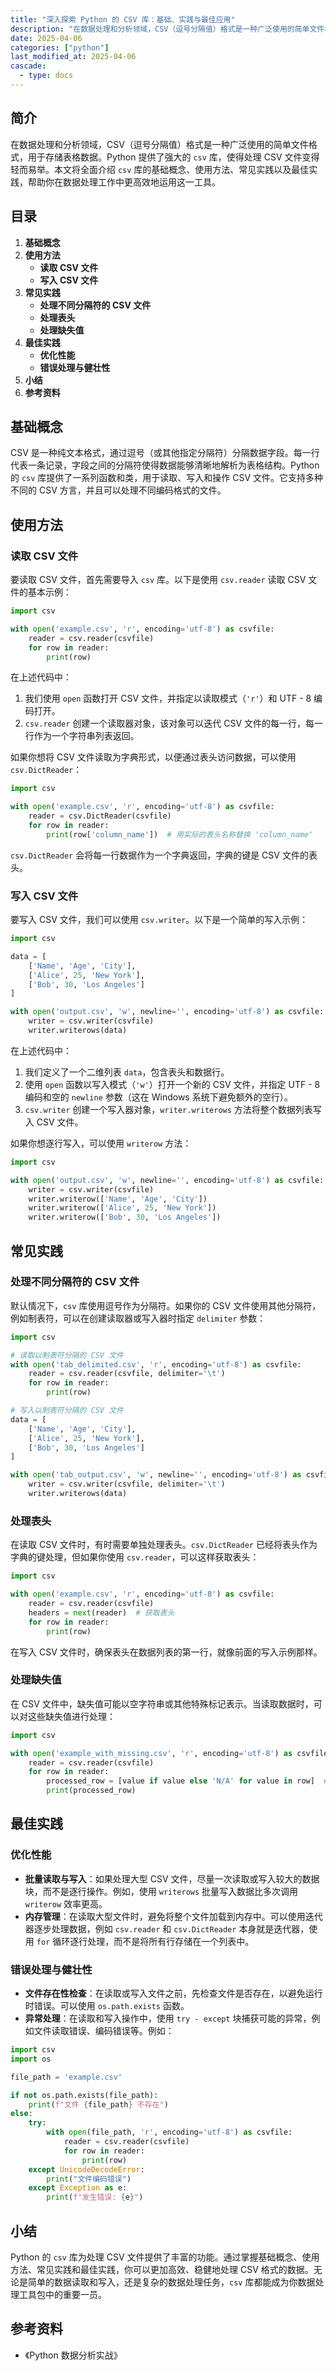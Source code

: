 ```yaml
---
title: "深入探索 Python 的 CSV 库：基础、实践与最佳应用"
description: "在数据处理和分析领域，CSV（逗号分隔值）格式是一种广泛使用的简单文件格式，用于存储表格数据。Python 提供了强大的 `csv` 库，使得处理 CSV 文件变得轻而易举。本文将全面介绍 `csv` 库的基础概念、使用方法、常见实践以及最佳实践，帮助你在数据处理工作中更高效地运用这一工具。"
date: 2025-04-06
categories: ["python"]
last_modified_at: 2025-04-06
cascade:
  - type: docs
---
```



## 简介
在数据处理和分析领域，CSV（逗号分隔值）格式是一种广泛使用的简单文件格式，用于存储表格数据。Python 提供了强大的 `csv` 库，使得处理 CSV 文件变得轻而易举。本文将全面介绍 `csv` 库的基础概念、使用方法、常见实践以及最佳实践，帮助你在数据处理工作中更高效地运用这一工具。

<!-- more -->
## 目录
1. **基础概念**
2. **使用方法**
    - **读取 CSV 文件**
    - **写入 CSV 文件**
3. **常见实践**
    - **处理不同分隔符的 CSV 文件**
    - **处理表头**
    - **处理缺失值**
4. **最佳实践**
    - **优化性能**
    - **错误处理与健壮性**
5. **小结**
6. **参考资料**

## 基础概念
CSV 是一种纯文本格式，通过逗号（或其他指定分隔符）分隔数据字段。每一行代表一条记录，字段之间的分隔符使得数据能够清晰地解析为表格结构。Python 的 `csv` 库提供了一系列函数和类，用于读取、写入和操作 CSV 文件。它支持多种不同的 CSV 方言，并且可以处理不同编码格式的文件。

## 使用方法

### 读取 CSV 文件
要读取 CSV 文件，首先需要导入 `csv` 库。以下是使用 `csv.reader` 读取 CSV 文件的基本示例：

```python
import csv

with open('example.csv', 'r', encoding='utf-8') as csvfile:
    reader = csv.reader(csvfile)
    for row in reader:
        print(row)
```

在上述代码中：
1. 我们使用 `open` 函数打开 CSV 文件，并指定以读取模式（`'r'`）和 UTF - 8 编码打开。
2. `csv.reader` 创建一个读取器对象，该对象可以迭代 CSV 文件的每一行，每一行作为一个字符串列表返回。

如果你想将 CSV 文件读取为字典形式，以便通过表头访问数据，可以使用 `csv.DictReader`：

```python
import csv

with open('example.csv', 'r', encoding='utf-8') as csvfile:
    reader = csv.DictReader(csvfile)
    for row in reader:
        print(row['column_name'])  # 用实际的表头名称替换 'column_name'
```

`csv.DictReader` 会将每一行数据作为一个字典返回，字典的键是 CSV 文件的表头。

### 写入 CSV 文件
要写入 CSV 文件，我们可以使用 `csv.writer`。以下是一个简单的写入示例：

```python
import csv

data = [
    ['Name', 'Age', 'City'],
    ['Alice', 25, 'New York'],
    ['Bob', 30, 'Los Angeles']
]

with open('output.csv', 'w', newline='', encoding='utf-8') as csvfile:
    writer = csv.writer(csvfile)
    writer.writerows(data)
```

在上述代码中：
1. 我们定义了一个二维列表 `data`，包含表头和数据行。
2. 使用 `open` 函数以写入模式（`'w'`）打开一个新的 CSV 文件，并指定 UTF - 8 编码和空的 `newline` 参数（这在 Windows 系统下避免额外的空行）。
3. `csv.writer` 创建一个写入器对象，`writer.writerows` 方法将整个数据列表写入 CSV 文件。

如果你想逐行写入，可以使用 `writerow` 方法：

```python
import csv

with open('output.csv', 'w', newline='', encoding='utf-8') as csvfile:
    writer = csv.writer(csvfile)
    writer.writerow(['Name', 'Age', 'City'])
    writer.writerow(['Alice', 25, 'New York'])
    writer.writerow(['Bob', 30, 'Los Angeles'])
```

## 常见实践

### 处理不同分隔符的 CSV 文件
默认情况下，`csv` 库使用逗号作为分隔符。如果你的 CSV 文件使用其他分隔符，例如制表符，可以在创建读取器或写入器时指定 `delimiter` 参数：

```python
import csv

# 读取以制表符分隔的 CSV 文件
with open('tab_delimited.csv', 'r', encoding='utf-8') as csvfile:
    reader = csv.reader(csvfile, delimiter='\t')
    for row in reader:
        print(row)

# 写入以制表符分隔的 CSV 文件
data = [
    ['Name', 'Age', 'City'],
    ['Alice', 25, 'New York'],
    ['Bob', 30, 'Los Angeles']
]

with open('tab_output.csv', 'w', newline='', encoding='utf-8') as csvfile:
    writer = csv.writer(csvfile, delimiter='\t')
    writer.writerows(data)
```

### 处理表头
在读取 CSV 文件时，有时需要单独处理表头。`csv.DictReader` 已经将表头作为字典的键处理，但如果你使用 `csv.reader`，可以这样获取表头：

```python
import csv

with open('example.csv', 'r', encoding='utf-8') as csvfile:
    reader = csv.reader(csvfile)
    headers = next(reader)  # 获取表头
    for row in reader:
        print(row)
```

在写入 CSV 文件时，确保表头在数据列表的第一行，就像前面的写入示例那样。

### 处理缺失值
在 CSV 文件中，缺失值可能以空字符串或其他特殊标记表示。当读取数据时，可以对这些缺失值进行处理：

```python
import csv

with open('example_with_missing.csv', 'r', encoding='utf-8') as csvfile:
    reader = csv.reader(csvfile)
    for row in reader:
        processed_row = [value if value else 'N/A' for value in row]  # 将空值替换为 'N/A'
        print(processed_row)
```

## 最佳实践

### 优化性能
- **批量读取与写入**：如果处理大型 CSV 文件，尽量一次读取或写入较大的数据块，而不是逐行操作。例如，使用 `writerows` 批量写入数据比多次调用 `writerow` 效率更高。
- **内存管理**：在读取大型文件时，避免将整个文件加载到内存中。可以使用迭代器逐步处理数据，例如 `csv.reader` 和 `csv.DictReader` 本身就是迭代器，使用 `for` 循环逐行处理，而不是将所有行存储在一个列表中。

### 错误处理与健壮性
- **文件存在性检查**：在读取或写入文件之前，先检查文件是否存在，以避免运行时错误。可以使用 `os.path.exists` 函数。
- **异常处理**：在读取和写入操作中，使用 `try - except` 块捕获可能的异常，例如文件读取错误、编码错误等。例如：

```python
import csv
import os

file_path = 'example.csv'

if not os.path.exists(file_path):
    print(f"文件 {file_path} 不存在")
else:
    try:
        with open(file_path, 'r', encoding='utf-8') as csvfile:
            reader = csv.reader(csvfile)
            for row in reader:
                print(row)
    except UnicodeDecodeError:
        print("文件编码错误")
    except Exception as e:
        print(f"发生错误: {e}")
```

## 小结
Python 的 `csv` 库为处理 CSV 文件提供了丰富的功能。通过掌握基础概念、使用方法、常见实践和最佳实践，你可以更加高效、稳健地处理 CSV 格式的数据。无论是简单的数据读取和写入，还是复杂的数据处理任务，`csv` 库都能成为你数据处理工具包中的重要一员。

## 参考资料
- 《Python 数据分析实战》
